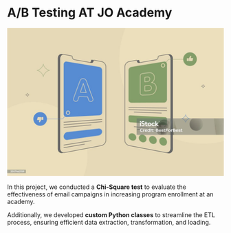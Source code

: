 # A/B Testing AT JO Academy
![](https://github.com/SawsanYusuf/A-B-TESTING-AT-JO-ACADEMY/blob/main/istockphoto-2057462159-1024x1024.jpg)

In this project, we conducted a **Chi-Square test** to evaluate the effectiveness of email campaigns in increasing program enrollment at an academy.  

Additionally, we developed **custom Python classes** to streamline the ETL process, ensuring efficient data extraction, transformation, and loading.
